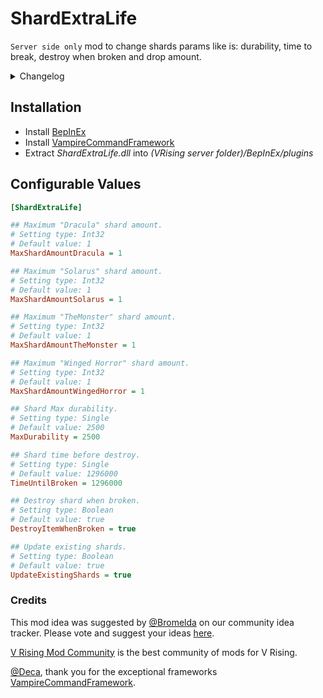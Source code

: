# ShardExtraLife
`Server side only` mod to change shards params like is: durability, time to break, destroy when broken and drop amount. 
<details>
<summary>Changelog</summary>
0.1.0
- Initial public release of the mod
</details>

## Installation
* Install [BepInEx](https://v-rising.thunderstore.io/package/BepInEx/BepInExPack_V_Rising/)
* Install [VampireCommandFramework](https://v-rising.thunderstore.io/package/deca/VampireCommandFramework/)
* Extract _ShardExtraLife.dll_ into _(VRising server folder)/BepInEx/plugins_

## Configurable Values
```ini
[ShardExtraLife]

## Maximum "Dracula" shard amount.
# Setting type: Int32
# Default value: 1
MaxShardAmountDracula = 1

## Maximum "Solarus" shard amount.
# Setting type: Int32
# Default value: 1
MaxShardAmountSolarus = 1

## Maximum "TheMonster" shard amount.
# Setting type: Int32
# Default value: 1
MaxShardAmountTheMonster = 1

## Maximum "Winged Horror" shard amount.
# Setting type: Int32
# Default value: 1
MaxShardAmountWingedHorror = 1

## Shard Max durability.
# Setting type: Single
# Default value: 2500
MaxDurability = 2500

## Shard time before destroy.
# Setting type: Single
# Default value: 1296000
TimeUntilBroken = 1296000

## Destroy shard when broken.
# Setting type: Boolean
# Default value: true
DestroyItemWhenBroken = true

## Update existing shards.
# Setting type: Boolean
# Default value: true
UpdateExistingShards = true

```
### Credits

This mod idea was suggested by [@Bromelda](https://ideas.vrisingmods.com/posts/112/shard-replenish-mod) on our community idea tracker. Please vote and suggest your ideas [here](https://ideas.vrisingmods.com/).

[V Rising Mod Community](https://discord.gg/vrisingmods) is the best community of mods for V Rising.

[@Deca](https://github.com/decaprime), thank you for the exceptional frameworks [VampireCommandFramework](https://github.com/decaprime/VampireCommandFramework).

